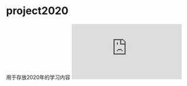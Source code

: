 # project2020
用于存放2020年的学习内容
![](https://github.com/fisher497/project2020/blob/master/%E5%B8%A6%E7%AC%94%E8%AE%B0_Learning%20Convolutional%20Neural%20Network(1).pdf)
